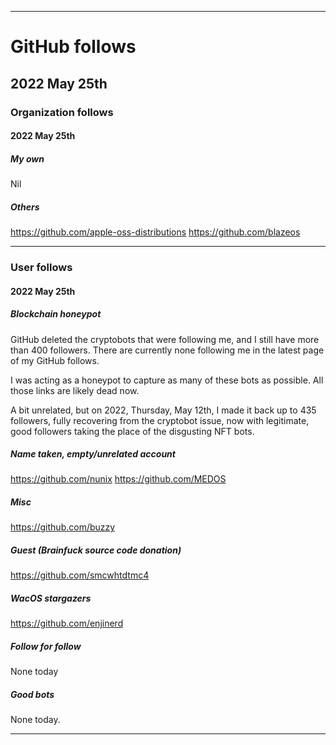 
***

# GitHub follows

## 2022 May 25th

### Organization follows

#### 2022 May 25th

##### My own

Nil

##### Others

https://github.com/apple-oss-distributions
https://github.com/blazeos

***

### User follows

#### 2022 May 25th

##### Blockchain honeypot

GitHub deleted the cryptobots that were following me, and I still have more than 400 followers. There are currently none following me in the latest page of my GitHub follows.

I was acting as a honeypot to capture as many of these bots as possible. All those links are likely dead now.

A bit unrelated, but on 2022, Thursday, May 12th, I made it back up to 435 followers, fully recovering from the cryptobot issue, now with legitimate, good followers taking the place of the disgusting NFT bots.

##### Name taken, empty/unrelated account

https://github.com/nunix
https://github.com/MEDOS

##### Misc

https://github.com/buzzy

##### Guest (Brainfuck source code donation)

https://github.com/smcwhtdtmc4

##### WacOS stargazers

https://github.com/enjinerd

##### Follow for follow

None today

##### Good bots

None today.

***

<!-- TODO: Todays entries

# Orgs

https://github.com/apple-oss-distributions
https://github.com/blazeos

# Name taken, empty account

https://github.com/nunix
https://github.com/MEDOS

# Misc

https://github.com/buzzy

# Guest

https://github.com/smcwhtdtmc4

# WacOS stargazers

https://github.com/enjinerd

END: TODO !-->

